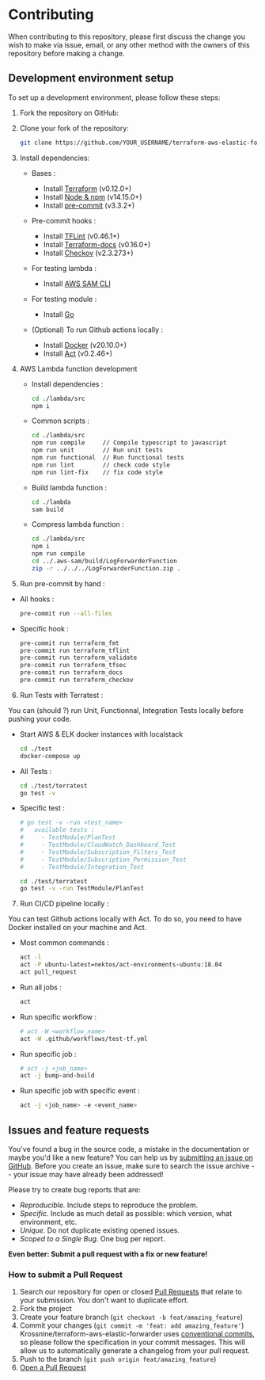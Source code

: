 # Contributing

When contributing to this repository, please first discuss the change you wish to make via issue, email, or any other method with the owners of this repository before making a change.


## Development environment setup

To set up a development environment, please follow these steps:

1. Fork the repository on GitHub:

2. Clone your fork of the repository:

   ```sh
   git clone https://github.com/YOUR_USERNAME/terraform-aws-elastic-forwarder.git
   ```

3. Install dependencies:

    - Bases :
      - Install [Terraform](https://www.terraform.io/downloads.html) (v0.12.0+)
      - Install [Node & npm](https://nodejs.org/en/download) (v14.15.0+)
      - Install [pre-commit](https://pre-commit.com/#install) (v3.3.2+)

    - Pre-commit hooks :
      - Install [TFLint](https://github.com/terraform-linters/tflint) (v0.46.1+)
      - Install [Terraform-docs](https://terraform-docs.io/user-guide/installation/) (v0.16.0+)
      - Install [Checkov](https://github.com/bridgecrewio/checkov#installation) (v2.3.273+)

    - For testing lambda :
      - Install [AWS SAM CLI](https://docs.aws.amazon.com/serverless-application-model/latest/developerguide/install-sam-cli.html#install-sam-cli-instructions)

    - For testing module :
      - Install [Go](https://go.dev/doc/install)

    - (Optional) To run Github actions locally :
      - Install [Docker](https://docs.docker.com/get-docker/) (v20.10.0+)
      - Install [Act](https://github.com/nektos/act#installation-through-package-managers) (v0.2.46+)


4. AWS Lambda function development

    - Install dependencies :
      ```sh
      cd ./lambda/src
      npm i
      ```

    - Common scripts :
      ```sh
      cd ./lambda/src
      npm run compile     // Compile typescript to javascript
      npm run unit        // Run unit tests
      npm run functional  // Run functional tests
      npm run lint        // check code style
      npm run lint-fix    // fix code style
      ```

    - Build lambda function :
      ```sh
      cd ./lambda
      sam build
      ```

    - Compress lambda function :
      ```sh
      cd ./lambda/src
      npm i
      npm run compile
      cd ../.aws-sam/build/LogForwarderFunction
      zip -r ../../../LogForwarderFunction.zip .
      ```

5. Run pre-commit by hand :

  - All hooks :
    ```sh
    pre-commit run --all-files
    ```

  - Specific hook :
    ```sh
    pre-commit run terraform_fmt
    pre-commit run terraform_tflint
    pre-commit run terraform_validate
    pre-commit run terraform_tfsec
    pre-commit run terraform_docs
    pre-commit run terraform_checkov
    ```

6. Run Tests with Terratest :

You can (should ?) run Unit, Functionnal, Integration Tests locally before pushing your code.

  - Start AWS & ELK docker instances with localstack
    ```sh
    cd ./test
    docker-compose up
    ```

  - All Tests :
    ```sh
    cd ./test/terratest
    go test -v
    ```

  - Specific test :
    ```sh
    # go test -v -run <test_name>
    #   available tests :
    #     - TestModule/PlanTest
    #     - TestModule/CloudWatch_Dashboard_Test
    #     - TestModule/Subscription_Filters_Test
    #     - TestModule/Subscription_Permission_Test
    #     - TestModule/Integration_Test

    cd ./test/terratest
    go test -v -run TestModule/PlanTest
    ```

7. Run CI/CD pipeline locally :

You can test Github actions locally with Act. To do so, you need to have Docker installed on your machine and Act.

  - Most common commands :
    ```sh
    act -l
    act -P ubuntu-latest=nektos/act-environments-ubuntu:18.04
    act pull_request
    ```

  - Run all jobs :
    ```sh
    act
    ```

  - Run specific workflow :
    ```sh
    # act -W <workflow_name>
    act -W .github/workflows/test-tf.yml
    ```

  - Run specific job :
    ```sh
    # act -j <job_name>
    act -j bump-and-build
    ```

  - Run specific job with specific event :
    ```sh
    act -j <job_name> -e <event_name>
    ```

## Issues and feature requests

You've found a bug in the source code, a mistake in the documentation or maybe you'd like a new feature? You can help us by [submitting an issue on GitHub](https://github.com/Krossnine/terraform-aws-elastic-forwarder/issues). Before you create an issue, make sure to search the issue archive -- your issue may have already been addressed!

Please try to create bug reports that are:

- _Reproducible._ Include steps to reproduce the problem.
- _Specific._ Include as much detail as possible: which version, what environment, etc.
- _Unique._ Do not duplicate existing opened issues.
- _Scoped to a Single Bug._ One bug per report.

**Even better: Submit a pull request with a fix or new feature!**

### How to submit a Pull Request

1. Search our repository for open or closed
   [Pull Requests](https://github.com/Krossnine/terraform-aws-elastic-forwarder/pulls)
   that relate to your submission. You don't want to duplicate effort.
2. Fork the project
3. Create your feature branch (`git checkout -b feat/amazing_feature`)
4. Commit your changes (`git commit -m 'feat: add amazing_feature'`)
   Krossnine/terraform-aws-elastic-forwarder uses [conventional commits](https://www.conventionalcommits.org), so please follow the specification in your commit messages. This will allow us to automatically generate a changelog from your pull request.
5. Push to the branch (`git push origin feat/amazing_feature`)
6. [Open a Pull Request](https://github.com/Krossnine/terraform-aws-elastic-forwarder/compare?expand=1)
